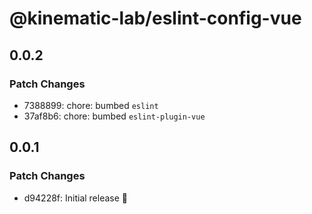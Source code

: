 # @kinematic-lab/eslint-config-vue

## 0.0.2

### Patch Changes

-   7388899: chore: bumbed `eslint`
-   37af8b6: chore: bumbed `eslint-plugin-vue`

## 0.0.1

### Patch Changes

-   d94228f: Initial release 🎉
